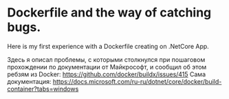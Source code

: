 # Dockerfile and the way of catching bugs. 
Here is my first experience with a Dockerfile creating on .NetCore App.

Здесь я описал проблемы, с которыми столкнулся при пошаговом прохождении по документации от Майкрософт, и сообщил об этом ребзям из Docker: 
https://github.com/docker/buildx/issues/415
	Сама документация: https://docs.microsoft.com/ru-ru/dotnet/core/docker/build-container?tabs=windows
